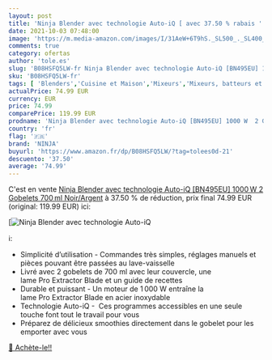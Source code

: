 ```yaml
---
layout: post
title: 'Ninja Blender avec technologie Auto-iQ [ avec 37.50 % rabais '
date: 2021-10-03 07:48:00
image: 'https://m.media-amazon.com/images/I/31AeW+6T9hS._SL500_._SL400_.jpg'
comments: true
category: ofertas
author: 'tole.es'
slug: 'B08HSFQ5LW-fr Ninja Blender avec technologie Auto-iQ [BN495EU] 1000 W 2...'
sku: 'B08HSFQ5LW-fr'
tags: [ 'Blenders','Cuisine et Maison','Mixeurs','Mixeurs, batteurs et robots multifonctions','Petit électroménager','ninja', ]
actualPrice: 74.99 EUR
currency: EUR
price: 74.99
comparePrice: 119.99 EUR
prodname: 'Ninja Blender avec technologie Auto-iQ [BN495EU] 1000 W  2 Gobelets 700 ml  Noir/Argent'
country: 'fr'
flag: '🇫🇷'
brand: 'NINJA'
buyurl: 'https://www.amazon.fr/dp/B08HSFQ5LW/?tag=tolees0d-21'
descuento: '37.50'
average: '74.99'
---
```


C'est en vente [Ninja Blender avec technologie Auto-iQ [BN495EU] 1000 W  2 Gobelets 700 ml  Noir/Argent](https://www.amazon.fr/dp/B08HSFQ5LW/?tag=tolees0d-21)  à  37.50 % de réduction, prix final  74.99 EUR (original: 119.99 EUR) ici:

[![Ninja Blender avec technologie Auto-iQ [](https://m.media-amazon.com/images/I/31AeW+6T9hS._SL500_._SL400_.jpg)](https://www.amazon.fr/dp/B08HSFQ5LW/?tag=tolees0d-21)

ℹ️:

- Simplicité d’utilisation - Commandes très simples, réglages manuels et pièces pouvant être passées au lave-vaisselle
- Livré avec 2 gobelets de 700 ml avec leur couvercle, une lame Pro Extractor Blade et un guide de recettes
- Durable et puissant - Un moteur de 1 000 W entraîne la lame Pro Extractor Blade en acier inoxydable
- Technologie Auto-iQ -  Ces programmes accessibles en une seule touche font tout le travail pour vous
- Préparez de délicieux smoothies directement dans le gobelet pour les emporter avec vous

[🛒 Achète-le!!](https://www.amazon.fr/dp/B08HSFQ5LW/?tag=tolees0d-21)
